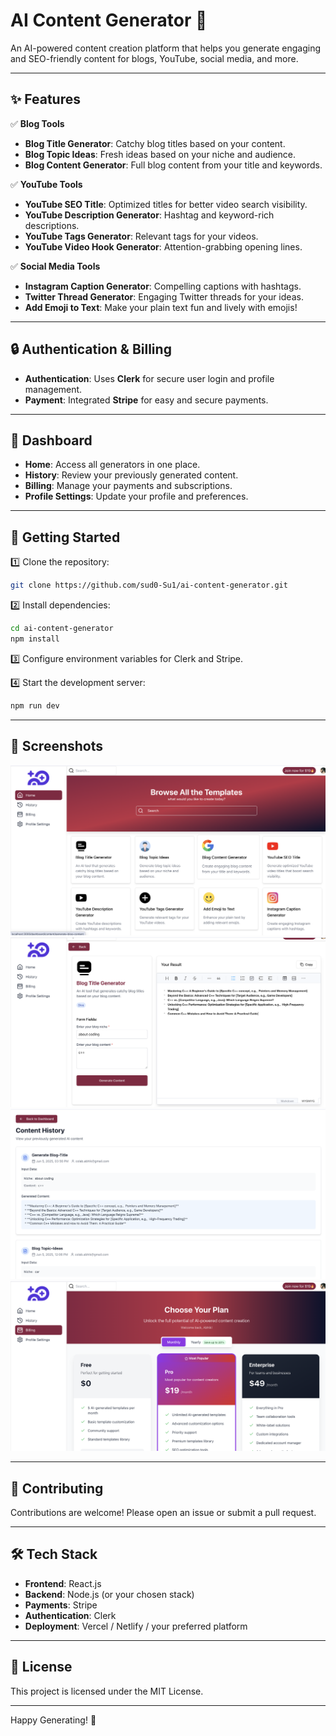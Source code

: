 # AI Content Generator 🚀

An AI-powered content creation platform that helps you generate engaging and SEO-friendly content for blogs, YouTube, social media, and more.

---

## ✨ Features

✅ **Blog Tools**  
- **Blog Title Generator**: Catchy blog titles based on your content.  
- **Blog Topic Ideas**: Fresh ideas based on your niche and audience.  
- **Blog Content Generator**: Full blog content from your title and keywords.  

✅ **YouTube Tools**  
- **YouTube SEO Title**: Optimized titles for better video search visibility.  
- **YouTube Description Generator**: Hashtag and keyword-rich descriptions.  
- **YouTube Tags Generator**: Relevant tags for your videos.  
- **YouTube Video Hook Generator**: Attention-grabbing opening lines.  

✅ **Social Media Tools**  
- **Instagram Caption Generator**: Compelling captions with hashtags.  
- **Twitter Thread Generator**: Engaging Twitter threads for your ideas.  
- **Add Emoji to Text**: Make your plain text fun and lively with emojis!  

---

## 🔒 Authentication & Billing

- **Authentication**: Uses **Clerk** for secure user login and profile management.  
- **Payment**: Integrated **Stripe** for easy and secure payments.  

---

## 📁 Dashboard

- **Home**: Access all generators in one place.  
- **History**: Review your previously generated content.  
- **Billing**: Manage your payments and subscriptions.  
- **Profile Settings**: Update your profile and preferences.  

---

## 🚀 Getting Started

1️⃣ Clone the repository:

```bash
git clone https://github.com/sud0-Su1/ai-content-generator.git
```

2️⃣ Install dependencies:

```bash
cd ai-content-generator
npm install
```

3️⃣ Configure environment variables for Clerk and Stripe.

4️⃣ Start the development server:

```bash
npm run dev
```

---

## 🌟 Screenshots

![Dashboard](./Screenshots/screenshot-1.png)  
![Dashboard](./Screenshots/screenshot-2.png)  
![Dashboard](./Screenshots/screenshot-3.png)  
![Dashboard](./Screenshots/screenshot-4.png)  


---

## 🤝 Contributing

Contributions are welcome! Please open an issue or submit a pull request.

---

## 🛠️ Tech Stack

- **Frontend**: React.js  
- **Backend**: Node.js (or your chosen stack)  
- **Payments**: Stripe  
- **Authentication**: Clerk  
- **Deployment**: Vercel / Netlify / your preferred platform  

---

## 📄 License

This project is licensed under the MIT License.

---

Happy Generating! 🎉
